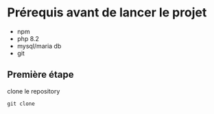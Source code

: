 # Prérequis avant de lancer le projet

- npm 
- php 8.2
- mysql/maria db
- git

## Première étape

clone le repository 
```
git clone 
